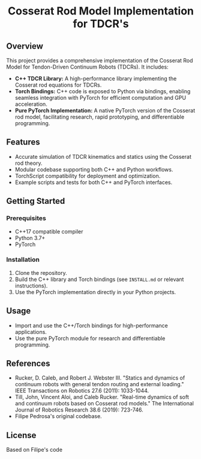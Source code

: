 <div align="center">

# Cosserat Rod Model Implementation for TDCR's 

</div>


## Overview

This project provides a comprehensive implementation of the Cosserat Rod Model for Tendon-Driven Continuum Robots (TDCRs). It includes:

- **C++ TDCR Library:** A high-performance library implementing the Cosserat rod equations for TDCRs.
- **Torch Bindings:** C++ code is exposed to Python via bindings, enabling seamless integration with PyTorch for efficient computation and GPU acceleration.
- **Pure PyTorch Implementation:** A native PyTorch version of the Cosserat rod model, facilitating research, rapid prototyping, and differentiable programming.

## Features

- Accurate simulation of TDCR kinematics and statics using the Cosserat rod theory.
- Modular codebase supporting both C++ and Python workflows.
- TorchScript compatibility for deployment and optimization.
- Example scripts and tests for both C++ and PyTorch interfaces.

## Getting Started

### Prerequisites

- C++17 compatible compiler
- Python 3.7+
- PyTorch

### Installation

1. Clone the repository.
2. Build the C++ library and Torch bindings (see `INSTALL.md` or relevant instructions).
3. Use the PyTorch implementation directly in your Python projects.

## Usage

- Import and use the C++/Torch bindings for high-performance applications.
- Use the pure PyTorch module for research and differentiable programming.

## References
- Rucker, D. Caleb, and Robert J. Webster III. "Statics and dynamics of continuum robots with general tendon routing and external loading." IEEE Transactions on Robotics 27.6 (2011): 1033-1044.
- Till, John, Vincent Aloi, and Caleb Rucker. "Real-time dynamics of soft and continuum robots based on Cosserat rod models." The International Journal of Robotics Research 38.6 (2019): 723-746.
- Filipe Pedrosa's original codebase.

## License

Based on Filipe's code